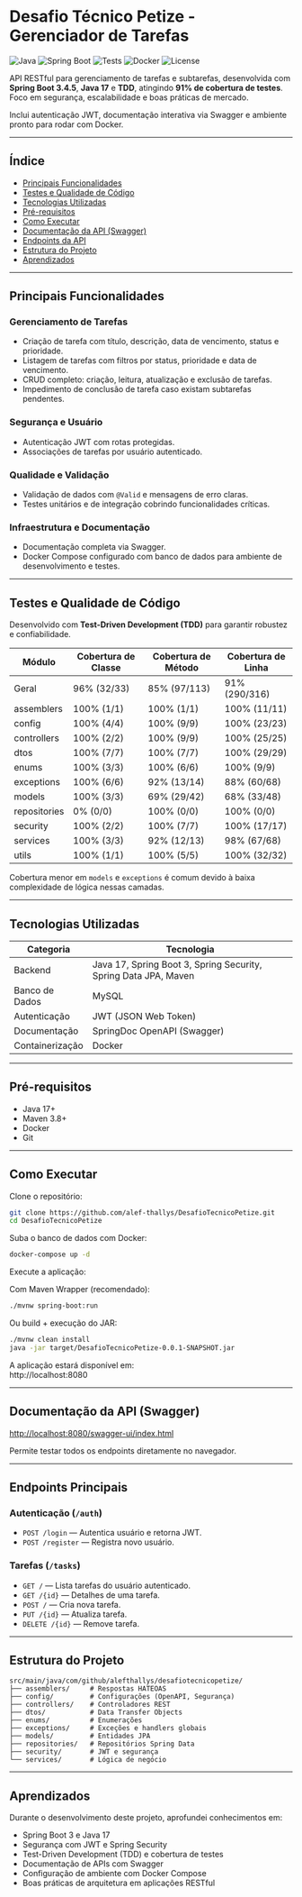 # Desafio Técnico Petize - Gerenciador de Tarefas

![Java](https://img.shields.io/badge/Java-17-orange)
![Spring Boot](https://img.shields.io/badge/Spring%20Boot-3.4.5-brightgreen)
![Tests](https://img.shields.io/badge/Coverage-91%25-success)
![Docker](https://img.shields.io/badge/Docker-Ready-blue)
![License](https://img.shields.io/badge/license-MIT-lightgrey)

API RESTful para gerenciamento de tarefas e subtarefas, desenvolvida com **Spring Boot 3.4.5**, **Java 17** e **TDD**, atingindo **91% de cobertura de testes**. Foco em segurança, escalabilidade e boas práticas de mercado.

Inclui autenticação JWT, documentação interativa via Swagger e ambiente pronto para rodar com Docker.

---

## Índice

- [Principais Funcionalidades](#principais-funcionalidades)
- [Testes e Qualidade de Código](#testes-e-qualidade-de-código)
- [Tecnologias Utilizadas](#tecnologias-utilizadas)
- [Pré-requisitos](#pré-requisitos)
- [Como Executar](#como-executar)
- [Documentação da API (Swagger)](#documentação-da-api-swagger)
- [Endpoints da API](#endpoints-principais)
- [Estrutura do Projeto](#estrutura-do-projeto)
- [Aprendizados](#aprendizados)

---



## Principais Funcionalidades

### Gerenciamento de Tarefas

* Criação de tarefa com título, descrição, data de vencimento, status e prioridade.
* Listagem de tarefas com filtros por status, prioridade e data de vencimento.
* CRUD completo: criação, leitura, atualização e exclusão de tarefas.
* Impedimento de conclusão de tarefa caso existam subtarefas pendentes.

### Segurança e Usuário

* Autenticação JWT com rotas protegidas.
* Associações de tarefas por usuário autenticado.

### Qualidade e Validação

* Validação de dados com `@Valid` e mensagens de erro claras.
* Testes unitários e de integração cobrindo funcionalidades críticas.

### Infraestrutura e Documentação

* Documentação completa via Swagger.
* Docker Compose configurado com banco de dados para ambiente de desenvolvimento e testes.

---

## Testes e Qualidade de Código

Desenvolvido com **Test-Driven Development (TDD)** para garantir robustez e confiabilidade.

| Módulo         | Cobertura de Classe | Cobertura de Método | Cobertura de Linha |
|----------------|--------------------|---------------------|-------------------|
| Geral          | 96% (32/33)        | 85% (97/113)        | 91% (290/316)     |
| assemblers     | 100% (1/1)         | 100% (1/1)          | 100% (11/11)      |
| config         | 100% (4/4)         | 100% (9/9)          | 100% (23/23)      |
| controllers    | 100% (2/2)         | 100% (9/9)          | 100% (25/25)      |
| dtos           | 100% (7/7)         | 100% (7/7)          | 100% (29/29)      |
| enums          | 100% (3/3)         | 100% (6/6)          | 100% (9/9)        |
| exceptions     | 100% (6/6)         | 92% (13/14)         | 88% (60/68)       |
| models         | 100% (3/3)         | 69% (29/42)         | 68% (33/48)       |
| repositories   | 0% (0/0)           | 100% (0/0)          | 100% (0/0)        |
| security       | 100% (2/2)         | 100% (7/7)          | 100% (17/17)      |
| services       | 100% (3/3)         | 92% (12/13)         | 98% (67/68)       |
| utils          | 100% (1/1)         | 100% (5/5)          | 100% (32/32)      |

Cobertura menor em `models` e `exceptions` é comum devido à baixa complexidade de lógica nessas camadas.

---

## Tecnologias Utilizadas

| Categoria         | Tecnologia                                                      |
|-------------------|-----------------------------------------------------------------|
| Backend           | Java 17, Spring Boot 3, Spring Security, Spring Data JPA, Maven |
| Banco de Dados    | MySQL                                                           |
| Autenticação      | JWT (JSON Web Token)                                            |
| Documentação      | SpringDoc OpenAPI (Swagger)                                     |
| Containerização   | Docker                                                          |

---

## Pré-requisitos

- Java 17+
- Maven 3.8+
- Docker
- Git

---

## Como Executar

Clone o repositório:
```bash
git clone https://github.com/alef-thallys/DesafioTecnicoPetize.git
cd DesafioTecnicoPetize
```

Suba o banco de dados com Docker:
```bash
docker-compose up -d
```

Execute a aplicação:

Com Maven Wrapper (recomendado):
```bash
./mvnw spring-boot:run
```

Ou build + execução do JAR:
```bash
./mvnw clean install
java -jar target/DesafioTecnicoPetize-0.0.1-SNAPSHOT.jar
```

A aplicação estará disponível em:  
http://localhost:8080

---

## Documentação da API (Swagger)

[http://localhost:8080/swagger-ui/index.html](http://localhost:8080/swagger-ui/index.html)

Permite testar todos os endpoints diretamente no navegador.

---

## Endpoints Principais

### Autenticação (`/auth`)
- `POST /login` — Autentica usuário e retorna JWT.
- `POST /register` — Registra novo usuário.

### Tarefas (`/tasks`)
- `GET /` — Lista tarefas do usuário autenticado.
- `GET /{id}` — Detalhes de uma tarefa.
- `POST /` — Cria nova tarefa.
- `PUT /{id}` — Atualiza tarefa.
- `DELETE /{id}` — Remove tarefa.

---

## Estrutura do Projeto

```
src/main/java/com/github/alefthallys/desafiotecnicopetize/
├── assemblers/     # Respostas HATEOAS
├── config/         # Configurações (OpenAPI, Segurança)
├── controllers/    # Controladores REST
├── dtos/           # Data Transfer Objects
├── enums/          # Enumerações
├── exceptions/     # Exceções e handlers globais
├── models/         # Entidades JPA
├── repositories/   # Repositórios Spring Data
├── security/       # JWT e segurança
└── services/       # Lógica de negócio
```

---

## Aprendizados

Durante o desenvolvimento deste projeto, aprofundei conhecimentos em:
- Spring Boot 3 e Java 17
- Segurança com JWT e Spring Security
- Test-Driven Development (TDD) e cobertura de testes
- Documentação de APIs com Swagger
- Configuração de ambiente com Docker Compose
- Boas práticas de arquitetura em aplicações RESTful
